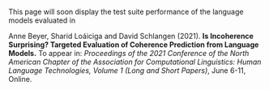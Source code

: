 This page will soon display the test suite performance of the language models evaluated in 

Anne Beyer, Sharid Loáiciga and David Schlangen (2021). **Is Incoherence Surprising? Targeted Evaluation of Coherence Prediction from Language Models.** To appear in: _Proceedings of the 2021 Conference of the North American Chapter of the Association for Computational Linguistics: Human Language Technologies, Volume 1 (Long and Short Papers)_, June 6-11, Online.

